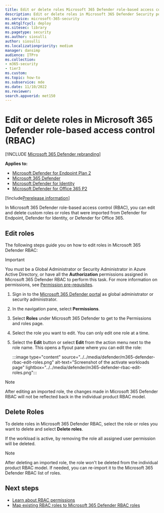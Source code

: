 ```yaml
---
title: Edit or delete roles Microsoft 365 Defender role-based access control (RBAC)
description: Edit or delete roles in Microsoft 365 Defender Security portal experiences using role-based access control (RBAC)
ms.service: microsoft-365-security
ms.mktglfcycl: deploy
ms.sitesec: library
ms.pagetype: security
ms.author: siosulli
author: siosulli
ms.localizationpriority: medium
manager: dansimp
audience: ITPro
ms.collection: 
- m365-security
- tier3
ms.custom: 
ms.topic: how-to
ms.subservice: mde
ms.date: 11/10/2022
ms.reviewer: 
search.appverid: met150
---
```


# Edit or delete roles in Microsoft 365 Defender role-based access control (RBAC)

[!INCLUDE [Microsoft 365 Defender rebranding](../../includes/microsoft-defender.md)]

**Applies to:**

- [Microsoft Defender for Endpoint Plan 2](https://go.microsoft.com/fwlink/?linkid=2154037)
- [Microsoft 365 Defender](https://go.microsoft.com/fwlink/?linkid=2118804)
- [Microsoft Defender for Identity](https://go.microsoft.com/fwlink/?LinkID=2198108)
- [Microsoft Defender for Office 365 P2](https://go.microsoft.com/fwlink/?LinkID=2158212)

[!include[Prerelease information](../../includes/prerelease.md)]

In Microsoft 365 Defender role-based access control (RBAC), you can edit and delete custom roles or roles that were imported from Defender for Endpoint, Defender for Identity, or Defender for Office 365.

## Edit roles

The following steps guide you on how to edit roles in Microsoft 365 Defender RBAC:

> [!IMPORTANT]
> You must be a Global Administrator or Security Administrator in Azure Active Directory, or have all the **Authorization** permissions assigned in Microsoft 365 Defender RBAC to perform this task. For more information on permissions, see [Permission pre-requisites](../defender/manage-rbac.md#permissions-pre-requisites).

1. Sign in to the [Microsoft 365 Defender portal](https://security.microsoft.com) as global administrator or security administrator.
2. In the navigation pane, select **Permissions**.
3. Select **Roles** under Microsoft 365 Defender to get to the Permissions and roles page.
4. Select the role you want to edit. You can only edit one role at a time.
5. Select the **Edit** button or select **Edit** from the action menu next to the role name. This opens a flyout pane where you can edit the role:

    :::image type="content" source="../../media/defender/m365-defender-rbac-edit-roles.png" alt-text="Screenshot of the activate workloads page" lightbox="../../media/defender/m365-defender-rbac-edit-roles.png":::

> [!NOTE]
> After editing an imported role, the changes made in Microsoft 365 Defender RBAC will not be reflected back in the individual product RBAC model.

## Delete Roles

To delete roles in Microsoft 365 Defender RBAC, select the role or roles you want to delete and select **Delete roles**.

If the workload is active, by removing the role all assigned user permission will be deleted.

> [!NOTE]
> After deleting an imported role, the role won't be deleted from the individual product RBAC model. If needed, you can re-import it to the Microsoft 365 Defender RBAC list of roles.

## Next steps

- [Learn about RBAC permissions](custom-permissions-details.md)
- [Map existing RBAC roles to Microsoft 365 Defender RBAC roles](compare-rbac-roles.md)

